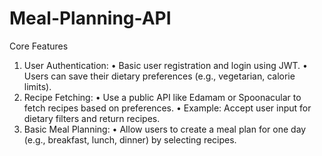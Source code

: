 # Meal-Planning-API

Core Features
 1. User Authentication:
 • Basic user registration and login using JWT.
 • Users can save their dietary preferences (e.g., vegetarian, calorie limits).
 2. Recipe Fetching:
 • Use a public API like Edamam or Spoonacular to fetch recipes based on preferences.
 • Example: Accept user input for dietary filters and return recipes.
 3. Basic Meal Planning:
 • Allow users to create a meal plan for one day (e.g., breakfast, lunch, dinner) by selecting recipes.
